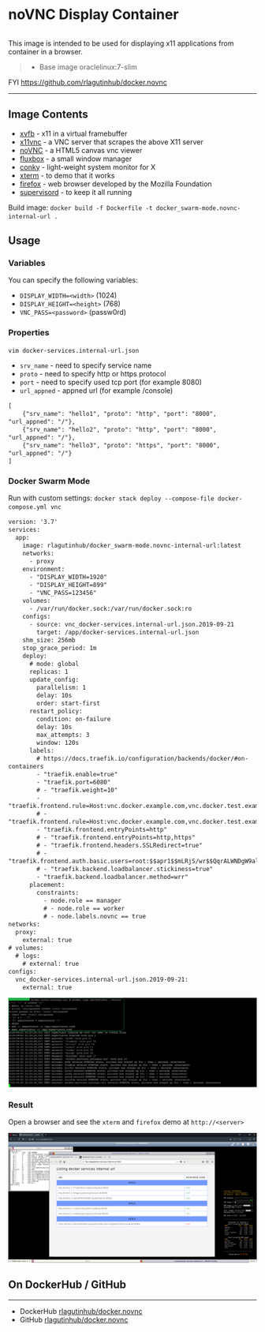 # noVNC Display Container
```
```
This image is intended to be used for displaying x11 applications from container in a browser.
>	* Base image oraclelinux:7-slim

FYI https://github.com/rlagutinhub/docker.novnc

***

## Image Contents

* [xvfb](http://www.x.org/releases/X11R7.6/doc/man/man1/Xvfb.1.xhtml) - x11 in a virtual framebuffer
* [x11vnc](http://www.karlrunge.com/x11vnc/) - a VNC server that scrapes the above X11 server
* [noVNC](https://kanaka.github.io/noVNC/) - a HTML5 canvas vnc viewer
* [fluxbox](http://www.fluxbox.org/) - a small window manager
* [conky](https://github.com/brndnmtthws/conky) - light-weight system monitor for X
* [xterm](http://invisible-island.net/xterm/) - to demo that it works
* [firefox](https://www.mozilla.org) - web browser developed by the Mozilla Foundation
* [supervisord](http://supervisord.org) - to keep it all running

Build image:
`docker build -f Dockerfile -t docker_swarm-mode.novnc-internal-url .`

## Usage

### Variables

You can specify the following variables:
* `DISPLAY_WIDTH=<width>` (1024)
* `DISPLAY_HEIGHT=<height>` (768)
* `VNC_PASS=<password>` (passw0rd)

### Properties
```vim docker-services.internal-url.json```
* `srv_name` - need to specify service name
* `proto` - need to specify http or https protocol
* `port` - need to specify used tcp port (for example 8080)
* `url_appned` - appned url (for example /console)
```console
[
    {"srv_name": "hello1", "proto": "http", "port": "8000", "url_appned": "/"},
    {"srv_name": "hello2", "proto": "http", "port": "8000", "url_appned": "/"},
    {"srv_name": "hello3", "proto": "https", "port": "8000", "url_appned": "/"}
]
```

### Docker Swarm Mode
Run with custom settings:
`docker stack deploy --compose-file docker-compose.yml vnc`
```console
version: '3.7'
services:
  app:
    image: rlagutinhub/docker_swarm-mode.novnc-internal-url:latest
    networks:
      - proxy
    environment:
      - "DISPLAY_WIDTH=1920"
      - "DISPLAY_HEIGHT=899"
      - "VNC_PASS=123456"
    volumes:
      - /var/run/docker.sock:/var/run/docker.sock:ro
    configs:
      - source: vnc_docker-services.internal-url.json.2019-09-21
        target: /app/docker-services.internal-url.json
    shm_size: 256mb
    stop_grace_period: 1m
    deploy:
      # mode: global
      replicas: 1
      update_config:
        parallelism: 1
        delay: 10s
        order: start-first
      restart_policy:
        condition: on-failure
        delay: 10s
        max_attempts: 3
        window: 120s
      labels:
        # https://docs.traefik.io/configuration/backends/docker/#on-containers
        - "traefik.enable=true"
        - "traefik.port=6080"
        # - "traefik.weight=10"
        - "traefik.frontend.rule=Host:vnc.docker.example.com,vnc.docker.test.example.com"
        # - "traefik.frontend.rule=Host:vnc.docker.example.com,vnc.docker.test.example.com;PathPrefixStrip:/app"
        - "traefik.frontend.entryPoints=http"
        # - "traefik.frontend.entryPoints=http,https"
        # - "traefik.frontend.headers.SSLRedirect=true"
        # - "traefik.frontend.auth.basic.users=root:$$apr1$$mLRjS/wr$$QqrALWNDgW9alDmnb9DeK1"
        # - "traefik.backend.loadbalancer.stickiness=true"
        - "traefik.backend.loadbalancer.method=wrr"
      placement:
        constraints:
          - node.role == manager
          # - node.role == worker
          # - node.labels.novnc == true
networks:
  proxy:
    external: true
# volumes:
  # logs:
    # external: true
configs:
  vnc_docker-services.internal-url.json.2019-09-21:
    external: true
```

![alt text](https://raw.githubusercontent.com/rlagutinhub/docker.novnc-internal-url/master/screen1.png)

### Result
Open a browser and see the `xterm` and `firefox` demo at `http://<server>`

![alt text](https://raw.githubusercontent.com/rlagutinhub/docker.novnc-internal-url/master/screen2.png)

## On DockerHub / GitHub
___
* DockerHub [rlagutinhub/docker.novnc](https://hub.docker.com/r/rlagutinhub/docker.novnc)
* GitHub [rlagutinhub/docker.novnc](https://github.com/rlagutinhub/docker.novnc)
